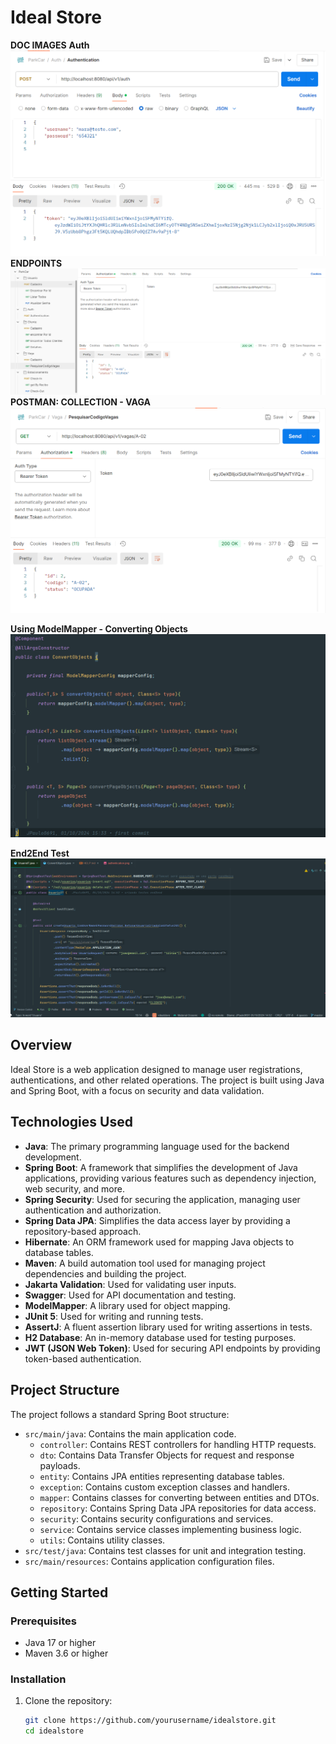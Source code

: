 # Ideal Store

**DOC IMAGES**
**Auth**
![Auth Sample](src/main/java/org/example/idealstore/docReference/authentication.png)
**ENDPOINTS**
![ENDPOINTS](src/main/java/org/example/idealstore/docReference/ENDPOINTS.png)
**POSTMAN: COLLECTION - VAGA**
![POSTMAN: COLLECTION - VAGA](src/main/java/org/example/idealstore/docReference/Vaga-PesquisarCodigoVagas.png)

**Using ModelMapper - Converting Objects**
![ConvertObjects - ModelMapper](src/main/java/org/example/idealstore/docReference/modelMapper.png)

**End2End Test**
![End2End Test](src/main/java/org/example/idealstore/docReference/end2end.png)


## Overview
Ideal Store is a web application designed to manage user registrations, authentications, and other related operations. The project is built using Java and Spring Boot, with a focus on security and data validation.

## Technologies Used
- **Java**: The primary programming language used for the backend development.
- **Spring Boot**: A framework that simplifies the development of Java applications, providing various features such as dependency injection, web security, and more.
- **Spring Security**: Used for securing the application, managing user authentication and authorization.
- **Spring Data JPA**: Simplifies the data access layer by providing a repository-based approach.
- **Hibernate**: An ORM framework used for mapping Java objects to database tables.
- **Maven**: A build automation tool used for managing project dependencies and building the project.
- **Jakarta Validation**: Used for validating user inputs.
- **Swagger**: Used for API documentation and testing.
- **ModelMapper**: A library used for object mapping.
- **JUnit 5**: Used for writing and running tests.
- **AssertJ**: A fluent assertion library used for writing assertions in tests.
- **H2 Database**: An in-memory database used for testing purposes.
- **JWT (JSON Web Token)**: Used for securing API endpoints by providing token-based authentication.

## Project Structure
The project follows a standard Spring Boot structure:
- `src/main/java`: Contains the main application code.
  - `controller`: Contains REST controllers for handling HTTP requests.
  - `dto`: Contains Data Transfer Objects for request and response payloads.
  - `entity`: Contains JPA entities representing database tables.
  - `exception`: Contains custom exception classes and handlers.
  - `mapper`: Contains classes for converting between entities and DTOs.
  - `repository`: Contains Spring Data JPA repositories for data access.
  - `security`: Contains security configurations and services.
  - `service`: Contains service classes implementing business logic.
  - `utils`: Contains utility classes.
- `src/test/java`: Contains test classes for unit and integration testing.
- `src/main/resources`: Contains application configuration files.

## Getting Started
### Prerequisites
- Java 17 or higher
- Maven 3.6 or higher

### Installation
1. Clone the repository:
   ```sh
   git clone https://github.com/yourusername/idealstore.git
   cd idealstore